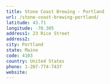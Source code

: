 ```yaml
---
title: Stone Coast Brewing - Portland
url: /stone-coast-brewing-portland/
latitude: 43.71
longitude: -70.305
address1: 23 Rice Street
address2: 
city: Portland
state: Maine
code: 4103
country: United States
phone: 1-207-774-7437
website: 
---
```


